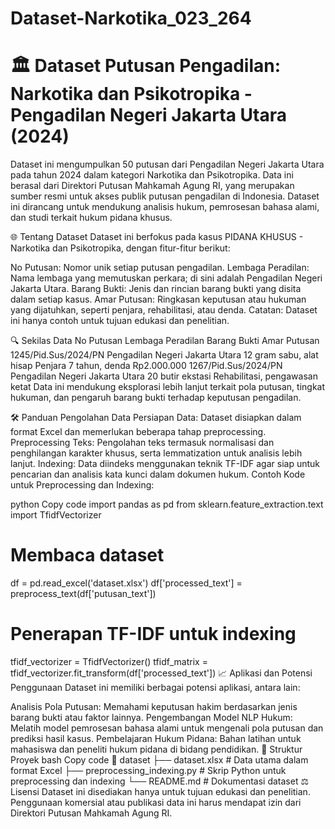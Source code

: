 # Dataset-Narkotika_023_264

# 🏛️ Dataset Putusan Pengadilan: Narkotika dan Psikotropika - Pengadilan Negeri Jakarta Utara (2024)
Dataset ini mengumpulkan 50 putusan dari Pengadilan Negeri Jakarta Utara pada tahun 2024 dalam kategori Narkotika dan Psikotropika. Data ini berasal dari Direktori Putusan Mahkamah Agung RI, yang merupakan sumber resmi untuk akses publik putusan pengadilan di Indonesia. Dataset ini dirancang untuk mendukung analisis hukum, pemrosesan bahasa alami, dan studi terkait hukum pidana khusus.

🌐 Tentang Dataset
Dataset ini berfokus pada kasus PIDANA KHUSUS - Narkotika dan Psikotropika, dengan fitur-fitur berikut:

No Putusan: Nomor unik setiap putusan pengadilan.
Lembaga Peradilan: Nama lembaga yang memutuskan perkara; di sini adalah Pengadilan Negeri Jakarta Utara.
Barang Bukti: Jenis dan rincian barang bukti yang disita dalam setiap kasus.
Amar Putusan: Ringkasan keputusan atau hukuman yang dijatuhkan, seperti penjara, rehabilitasi, atau denda.
Catatan: Dataset ini hanya contoh untuk tujuan edukasi dan penelitian.

🔍 Sekilas Data
No Putusan	Lembaga Peradilan	Barang Bukti	Amar Putusan
1245/Pid.Sus/2024/PN	Pengadilan Negeri Jakarta Utara	12 gram sabu, alat hisap	Penjara 7 tahun, denda Rp2.000.000
1267/Pid.Sus/2024/PN	Pengadilan Negeri Jakarta Utara	20 butir ekstasi	Rehabilitasi, pengawasan ketat
Data ini mendukung eksplorasi lebih lanjut terkait pola putusan, tingkat hukuman, dan pengaruh barang bukti terhadap keputusan pengadilan.

🛠️ Panduan Pengolahan Data
Persiapan Data: Dataset disiapkan dalam format Excel dan memerlukan beberapa tahap preprocessing.
Preprocessing Teks: Pengolahan teks termasuk normalisasi dan penghilangan karakter khusus, serta lemmatization untuk analisis lebih lanjut.
Indexing: Data diindeks menggunakan teknik TF-IDF agar siap untuk pencarian dan analisis kata kunci dalam dokumen hukum.
Contoh Kode untuk Preprocessing dan Indexing:

python
Copy code
import pandas as pd
from sklearn.feature_extraction.text import TfidfVectorizer

# Membaca dataset
df = pd.read_excel('dataset.xlsx')
df['processed_text'] = preprocess_text(df['putusan_text'])

# Penerapan TF-IDF untuk indexing
tfidf_vectorizer = TfidfVectorizer()
tfidf_matrix = tfidf_vectorizer.fit_transform(df['processed_text'])
📈 Aplikasi dan Potensi Penggunaan
Dataset ini memiliki berbagai potensi aplikasi, antara lain:

Analisis Pola Putusan: Memahami keputusan hakim berdasarkan jenis barang bukti atau faktor lainnya.
Pengembangan Model NLP Hukum: Melatih model pemrosesan bahasa alami untuk mengenali pola putusan dan prediksi hasil kasus.
Pembelajaran Hukum Pidana: Bahan latihan untuk mahasiswa dan peneliti hukum pidana di bidang pendidikan.
📂 Struktur Proyek
bash
Copy code
📂 dataset
├── dataset.xlsx              # Data utama dalam format Excel
├── preprocessing_indexing.py # Skrip Python untuk preprocessing dan indexing
└── README.md                 # Dokumentasi dataset
⚖️ Lisensi
Dataset ini disediakan hanya untuk tujuan edukasi dan penelitian. Penggunaan komersial atau publikasi data ini harus mendapat izin dari Direktori Putusan Mahkamah Agung RI.
